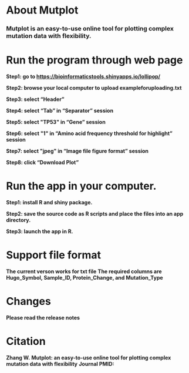 # About Mutplot
### Mutplot is an easy-to-use online tool for plotting complex mutation data with flexibility.

# Run the program through web page

**Step1: go to https://bioinformaticstools.shinyapps.io/lollipop/**

**Step2: browse your local computer to upload exampleforuploading.txt**

**Step3: select “Header”**

**Step4: select “Tab” in “Separator” session**

**Step5: select "TP53" in “Gene” session**

**Step6: select "1" in “Amino acid frequency threshold for highlight” session**

**Step7: select "jpeg" in “Image file figure format” session**

**Step8: click “Download Plot”**

# Run the app in your computer.

**Step1: install R and shiny package.**

**Step2: save the source code as R scripts and place the files into an app directory.**

**Step3: launch the app in R.**

# Support file format

**The current verson works for txt file**
**The required columns are Hugo_Symbol, Sample_ID, Protein_Change, and Mutation_Type**

# Changes

**Please read the release notes**

# Citation

**Zhang W.**
**Mutplot: an easy-to-use online tool for plotting complex mutation data with flexibility**
**Journal PMID:**

